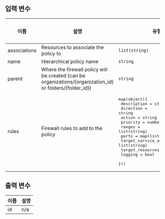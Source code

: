 <!-- BEGINNING OF PRE-COMMIT-TERRAFORM DOCS HOOK -->
## 입력 변수

| 이름 | 설명 | 유형 | 기본값 | 필수 |
|------|-------------|------|---------|:--------:|
| associations | Resources to associate the policy to | `list(string)` | n/a | yes |
| name | Hierarchical policy name | `string` | n/a | yes |
| parent | Where the firewall policy will be created (can be organizations/{organization\_id} or folders/{folder\_id}) | `string` | n/a | yes |
| rules | Firewall rules to add to the policy | <pre>map(object({<br>    description             = string<br>    direction               = string<br>    action                  = string<br>    priority                = number<br>    ranges                  = list(string)<br>    ports                   = map(list(string))<br>    target_service_accounts = list(string)<br>    target_resources        = list(string)<br>    logging                 = bool<br>  }))</pre> | `{}` | no |

## 출력 변수

| 이름 | 설명 |
|------|-------------|
| id | n/a |

<!-- END OF PRE-COMMIT-TERRAFORM DOCS HOOK -->

